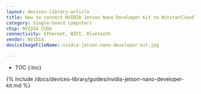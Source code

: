 ```yaml
---
layout: devices-library-article
title: How to connect NVIDIA Jetson Nano Developer Kit to WinstarCloud?
category: Single-board computers
chip: NVIDIA CUDA
connectivity: Ethernet, WIFI, Bluetooth
vendor: NVIDIA
deviceImageFileName: nvidia-jetson-nano-developer-kit.jpg

---
```



* TOC
{:toc}

{% include /docs/devices-library/guides/nvidia-jetson-nano-developer-kit.md %}
